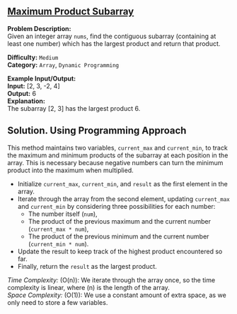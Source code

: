 ## [Maximum Product Subarray](https://leetcode.com/problems/maximum-product-subarray/)

**Problem Description:**  
Given an integer array `nums`, find the contiguous subarray (containing at least one number) which has the largest product and return that product.

**Difficulty:** `Medium`  
**Category:** `Array`, `Dynamic Programming`

**Example Input/Output:**  
**Input:** [2, 3, -2, 4]  
**Output:** 6  
**Explanation:**  
The subarray [2, 3] has the largest product 6.




## Solution. Using Programming Approach

This method maintains two variables, `current_max` and `current_min`, to track the maximum and minimum products of the subarray at each position in the array. This is necessary because negative numbers can turn the minimum product into the maximum when multiplied.  

- Initialize `current_max`, `current_min`, and `result` as the first element in the array.  
- Iterate through the array from the second element, updating `current_max` and `current_min` by considering three possibilities for each number:
  - The number itself (`num`),  
  - The product of the previous maximum and the current number (`current_max * num`),  
  - The product of the previous minimum and the current number (`current_min * num`).
- Update the result to keep track of the highest product encountered so far.  
- Finally, return the `result` as the largest product.

*Time Complexity:* \(O(n)\): We iterate through the array once, so the time complexity is linear, where \(n\) is the length of the array.  
*Space Complexity:* \(O(1)\): We use a constant amount of extra space, as we only need to store a few variables.
